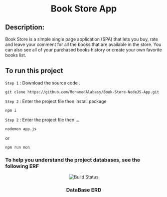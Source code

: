 <h1 align="center"> Book Store App </h1>
 
## Description:
 
Book Store is a simple single page application (SPA) that lets you buy, rate and leave your comment for all the books that are available in the store.
You can also see all of your purchased books history or create your own favorite books list.

## To run this project 

`Step 1` :  Download the source code .
```
git clone https://github.com/MohamedAlabasy/Book-Store-NodeJS-App.git
```

`Step 2` :  Enter the project file then install package
```
npm i
```
`Step 2` :  Enter the project file then ...
```
nodemon app.js 
```
or
```
npm run mon
```
### To help you understand the project databases, see the following ERF

<p align="center">
   <img src="https://user-images.githubusercontent.com/93389016/172471237-b50f578f-b66b-46d8-ba64-b84181a738dc.jpg" alt="Build Status">
</p>
<h3 align="center"> DataBase ERD </h3>


<!--  `Step 3` :  Download front-end React source code : 
 <h3 align="center">https://github.com/MohamedAlabasy/Book-Store-React.Js.git</h3>
 -->
